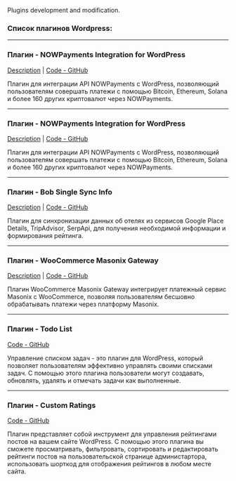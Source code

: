Plugins development and modification.  

### Список плагинов Wordpress:


---

### Плагин - NOWPayments Integration for WordPress
[Description](https://github.com/DmitriyChiroky/wp-plugins-new/tree/main/nowpayments-integration/README.md) | [Code - GitHub](https://github.com/DmitriyChiroky/wp-plugins-new/tree/main/nowpayments-integration)

Плагин для интеграции API NOWPayments с WordPress, позволяющий пользователям совершать платежи с помощью Bitcoin, Ethereum, Solana и более 160 других криптовалют через NOWPayments.

---

### Плагин - NOWPayments Integration for WordPress
[Description](https://github.com/DmitriyChiroky/wp-plugins-new/tree/main/nowpayments-integration/README.md) | [Code - GitHub](https://github.com/DmitriyChiroky/wp-plugins-new/tree/main/nowpayments-integration)

Плагин для интеграции API NOWPayments с WordPress, позволяющий пользователям совершать платежи с помощью Bitcoin, Ethereum, Solana и более 160 других криптовалют через NOWPayments.

---

### Плагин - Bob Single Sync Info
[Description](https://github.com/DmitriyChiroky/wp-plugins-new/tree/main/bob-single-sync-info/README.md) | [Code - GitHub](https://github.com/DmitriyChiroky/wp-plugins-new/tree/main/bob-single-sync-info)

Плагин для синхронизации данных об отелях из сервисов Google Place Details, TripAdvisor, SerpApi, для получения необходимой информации и формирования рейтинга.  

---

### Плагин - WooCommerce Masonix Gateway
[Description](https://github.com/DmitriyChiroky/wp-plugins-new/tree/main/woocommerce-masonix-gateway/README.md) | [Code - GitHub](https://github.com/DmitriyChiroky/wp-plugins-new/tree/main/woocommerce-masonix-gateway)

Плагин WooCommerce Masonix Gateway интегрирует платежный сервис Masonix с WooCommerce, позволяя пользователям бесшовно обрабатывать платежи через платформу Masonix.

---

### Плагин - Todo List
[Code - GitHub](https://github.com/DmitriyChiroky/wp-plugins-new/tree/main/todo-list-plugin)

Управление списком задач - это плагин для WordPress, который позволяет пользователям эффективно управлять своими списками задач. С помощью этого плагина пользователи могут создавать, обновлять, удалять и отмечать задачи как выполненные.

---

### Плагин - Custom Ratings
[Code - GitHub](https://github.com/DmitriyChiroky/wp-plugins-new/tree/main/bob-single-sync-info)

Плагин представляет собой инструмент для управления рейтингами постов на вашем сайте WordPress. С помощью этого плагина вы сможете просматривать, фильтровать, сортировать и редактировать рейтинги постов на пользовательской странице администартора, использовать шорткод для отображения рейтингов в любом месте сайта.

